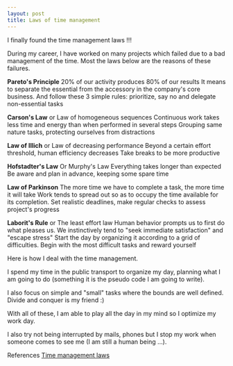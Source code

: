 ```yaml
---
layout: post
title: Laws of time management
---
```

I finally found the time management laws !!!

During my career, I have worked on many projects which failed due to a bad management of the time.
Most the laws below are the reasons of these failures.

**Pareto's Principle**
20% of our activity produces 80% of our results
It means to separate the essential from the accessory in the company's core business. And follow these 3 simple rules: prioritize, say no and delegate non-essential tasks

**Carson's Law** or Law of homogeneous sequences
Continuous work takes less time and energy than when performed in several steps
Grouping same nature tasks, protecting ourselves from distractions

**Law of Illich**  or Law of decreasing performance
Beyond a certain effort threshold, human efficiency decreases
Take breaks to be more productive

**Hofstadter's Law** Or Murphy's Law
Everything takes longer than expected
Be aware and plan in advance, keeping some spare time

**Law of Parkinson**
The more time we have to complete a task, the more time it will take
Work tends to spread out so as to occupy the time available for its completion. Set realistic deadlines, make regular checks to assess project's progress

**Laborit's Rule** or The least effort law
Human behavior prompts us to first do what pleases us. We instinctively tend to "seek immediate satisfaction" and "escape stress"
Start the day by organizing it according to a grid of difficulties. Begin with the most difficult tasks and reward yourself

Here is how I deal with the time management.

I spend my time in the public transport to organize my day, planning what I am going to do (something it is the pseudo code I am going to write).

I also focus on simple and "small" tasks where the bounds are well defined. Divide and conquer is my friend :)

With all of these, I am able to play all the day in my mind so I optimize my work day.

I also try not being interrupted by mails, phones but I stop my work when someone comes to see me (I am still a human being ...). 
 

References
[Time management laws](https://www.bebee.com/producer/@stephane-fenner/6-time-management-laws-to-always-keep-in-mind)
